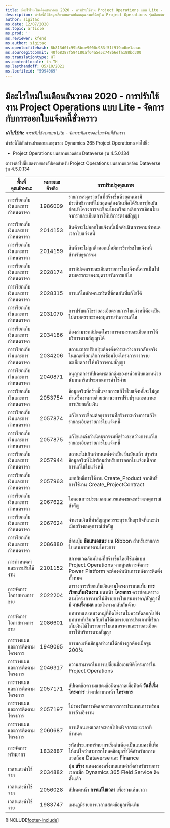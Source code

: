```yaml
---
title: มีอะไรใหม่ในเดือนธันวาคม 2020 - การปรับใช้งาน Project Operations แบบ Lite - จัดการกับการออกใบแจ้งหนี้ชั่วคราว
description: หัวข้อนี้ให้ข้อมูลเกี่ยวกับการอัปเดตคุณภาพที่มีอยู่ใน Project Operations รุ่นเดือนธันวาคม 2020 สำหรับการปรับใช้งาน Project Operations แบบ Lite - จัดการกับการออกใบแจ้งหนี้ชั่วคราว
author: sigitac
ms.date: 12/07/2020
ms.topic: article
ms.prod: ''
ms.reviewer: kfend
ms.author: sigitac
ms.openlocfilehash: 8b813d0fc99b8bce9000c983f51f919adbe1aaac
ms.sourcegitcommit: 40f68387f594180af64a5e5c748b6efa188bd300
ms.translationtype: HT
ms.contentlocale: th-TH
ms.lasthandoff: 05/10/2021
ms.locfileid: "5994069"
---
```

# <a name="whats-new-december-2020---project-operations-lite-deployment---deal-to-proforma-invoicing"></a>มีอะไรใหม่ในเดือนธันวาคม 2020 - การปรับใช้งาน Project Operations แบบ Lite - จัดการกับการออกใบแจ้งหนี้ชั่วคราว

_**นำไปใช้กับ:** การปรับใช้งานแบบ Lite - จัดการกับการออกใบแจ้งหนี้ชั่วคราว_

หัวข้อนี้ใช้กับส่วนประกอบและรุ่นของ Dynamics 365 Project Operations ต่อไปนี้:

  - Project Operations บนสภาพแวดล้อม Dataverse รุ่น 4.5.0.134 

ตารางต่อไปนี้แสดงรายการอัปเดตสำหรับ Project Operations บนสภาพแวดล้อม Dataverse รุ่น 4.5.0.134

| **พื้นที่คุณลักษณะ** | **หมายเลขอ้างอิง** | **การปรับปรุงคุณภาพ** |
| --- | --- | --- |
| การเรียกเก็บเงินและการกำหนดราคา | 1986009 | รายการสมุดรายวันที่สร้างขึ้นด้วยตนเองมีประสิทธิภาพที่ไม่สอดคล้องกันเมื่อได้รับการยืนยันก่อนที่โครงการจะเชื่อมโยงหรือยกเลิกการเชื่อมโยงจากรายละเอียดการให้บริการตามสัญญา |
| การเรียกเก็บเงินและการกำหนดราคา | 2014153 | สินค้าจะไม่ออกใบแจ้งหนี้เมื่อดำเนินการตามกำหนดเวลาใบแจ้งหนี้ |
| การเรียกเก็บเงินและการกำหนดราคา | 2014159 | สินค้าจะไม่ถูกดึงออกเมื่อมีการรีเฟรชใบแจ้งหนี้สำหรับธุรกรรม |
| การเรียกเก็บเงินและการกำหนดราคา | 2028174 | การอัปเดตรายละเอียดรายการใบแจ้งหนี้ควรเป็นไปตามตรรกะของสมุดรายวันการแก้ไข |
| การเรียกเก็บเงินและการกำหนดราคา | 2028315 | การแก้ไขลักษณะกริดที่ซ้อนกันที่แก้ไขได้ |
| การเรียกเก็บเงินและการกำหนดราคา | 2031070 | การปรับแก้ไขรายละเอียดรายการใบแจ้งหนี้ต้องเป็นไปตามตรรกะของสมุดรายวันการแก้ไข |
| การเรียกเก็บเงินและการกำหนดราคา | 2034186 | ต้องสามารถอัปเดตโครงการตามรายละเอียดการให้บริการตามสัญญาได้ |
| การเรียกเก็บเงินและการกำหนดราคา | 2034206 | สถานะการปรับปรุงต้องตั้งค่าระหว่างการกลับชจริงในขณะที่ยกเลิกการเชื่อมโยงโครงการจากรายละเอียดการให้บริการตามสัญญา |
| การเรียกเก็บเงินและการกำหนดราคา | 2040871 | อนุญาตการอัปเดตเซลล์กลุ่มของหน่วยนับและหน่วยนับบนกริดประมาณการค่าใช้จ่าย |
| การเรียกเก็บเงินและการกำหนดราคา | 2053754 | ข้อมูลจริงที่สร้างขึ้นจากการแก้ไขใบแจ้งหนี้จะไม่ถูกทำเครื่องหมายด้วยสถานะการปรับปรุงและสถานะการเรียกเก็บเงิน |
| การเรียกเก็บเงินและการกำหนดราคา | 2057874 | แก้ไขการเชื่อมต่อธุรกรรมที่สร้างระหว่างการแก้ไขรายละเอียดรายการใบแจ้งหนี้ |
| การเรียกเก็บเงินและการกำหนดราคา | 2057875 | แก้ไขแหล่งกำเนิดธุรกรรมที่สร้างระหว่างการแก้ไขรายละเอียดรายการใบแจ้งหนี้ |
| การเรียกเก็บเงินและการกำหนดราคา | 2057944 | สถานะไม่เกินกำหนดตั้งค่าเป็น ยืนยันแล้ว สำหรับข้อมูลจริงที่ไม่พร้อมสำหรับการออกใบแจ้งหนี้จากการแก้ไขใบแจ้งหนี้ |
| การเรียกเก็บเงินและการกำหนดราคา | 2057963 | แยกสิทธิ์การใช้งาน Create\_Product จากสิทธิ์การใช้งาน Create\_ProjectContract |
| การเรียกเก็บเงินและการกำหนดราคา | 2067622 | ไอคอนการประมวลผลควรแสดงขณะสร้างเหตุการณ์สำคัญ |
| การเรียกเก็บเงินและการกำหนดราคา | 2067624 | จำนวนเงินที่ทำสัญญาควรระบุว่าเป็นธุรกิจที่แนะนำเมื่อสร้างเหตุการณ์สำคัญ |
| การเรียกเก็บเงินและการกำหนดราคา | 2086880 | ซ่อนปุ่ม **ข้อเสนอแนะ** บน Ribbon สำหรับรายการใบเสนอราคาตามโครงการ |
| การกำหนดค่าและการปรับใช้งาน | 2101152 | สภาพแวดล้อมใหม่ที่สร้างขึ้นโดยใช้แม่แบบ Project Operations จากศูนย์การจัดการ Power Platform จะต้องดำเนินการหลังการติดตั้งทั้งหมด |
|   การจัดการโอกาสทางการขาย | 2022204 | ตารางการเรียกเก็บเงินตามโครงการบนแท็บ **การเรียกเก็บเงินงาน** บนหน้า **โครงการ** ควรซ่อนตารางตามโครงการหากไม่มีรายการใบเสนอราคา/สัญญาที่มี **งานทั้งหมด** และในทางกลับกันด้วย |
|   การจัดการโอกาสทางการขาย | 2086601 | บทบาทและหมวดหมู่ที่ปิดใช้งานไม่ควรคัดลอกไปยังบทบาทที่เรียกเก็บเงินได้และรายการประเภทที่เรียกเก็บเงินได้ในรายการใบเสนอราคาและรายละเอียดการให้บริการตามสัญญา |
| การวางแผนและการติดตามโครงการ | 1949065 | การมองเห็นข้อมูลทำงานได้อย่างถูกต้องเมื่อซูม 200% |
| การวางแผนและการติดตามโครงการ | 2046317 | ความสามารถในการเปลี่ยนชื่อเอนทิตีโครงการใน Project Operations |
| การวางแผนและการติดตามโครงการ | 2057171 | อัปเดตข้อความแสดงข้อผิดพลาดเมื่อฟิลด์ **วันที่เริ่มโครงการ** ว่างเปล่าบนหน้า **โครงการ** |
| การวางแผนและการติดตามโครงการ | 2057197 | ไม่รองรับการคัดลอกรายการการประมาณการพร้อมการอ้างอิงงาน |
| การวางแผนและการติดตามโครงการ | 2060687 | การเตือนเขตเวลาจะหายไปหลังจากระยะเวลาที่กำหนด |
| การจัดการทรัพยากร | 1832887 | รหัสประเภททรัพยากรเริ่มต้นต้องเป็นแบบคงที่เพื่อให้แน่ใจว่าสามารถโหลดข้อมูลซ้ำได้สำหรับสภาพแวดล้อม Dataverse และ Finance |
| เวลาและค่าใช้จ่าย | 2034882 | ปุ่ม **สร้าง** แสดงสองครั้งบนแถบคำสั่งสำหรับรายการเวลาเมื่อ Dynamics 365 Field Service ติดตั้งแล้ว |
| เวลาและค่าใช้จ่าย | 2056028 | อัปเดตหน้า **การแก้ไขเวลา** เพื่อรวมเส้นเวลา |
| เวลาและค่าใช้จ่าย | 1983747 | แผนภูมิรายการเวลาแสดงข้อมูลเพิ่มเติม |


[!INCLUDE[footer-include](../../includes/footer-banner.md)]
